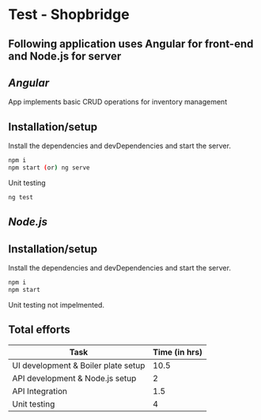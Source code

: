 # Test - Shopbridge
## Following application uses Angular for front-end and Node.js for server
## _Angular_
App implements basic CRUD operations for inventory management 
## Installation/setup
Install the dependencies and devDependencies and start the server.
```sh
npm i
npm start (or) ng serve
```
Unit testing
```sh
ng test
```
## _Node.js_
## Installation/setup
Install the dependencies and devDependencies and start the server.
```sh
npm i
npm start
```
Unit testing not impelmented.


## Total efforts

| Task | Time (in hrs) |
| ------ | ------ |
| UI development & Boiler plate setup | 10.5 |
| API development & Node.js setup | 2 |
| API Integration | 1.5 |
| Unit testing | 4 |